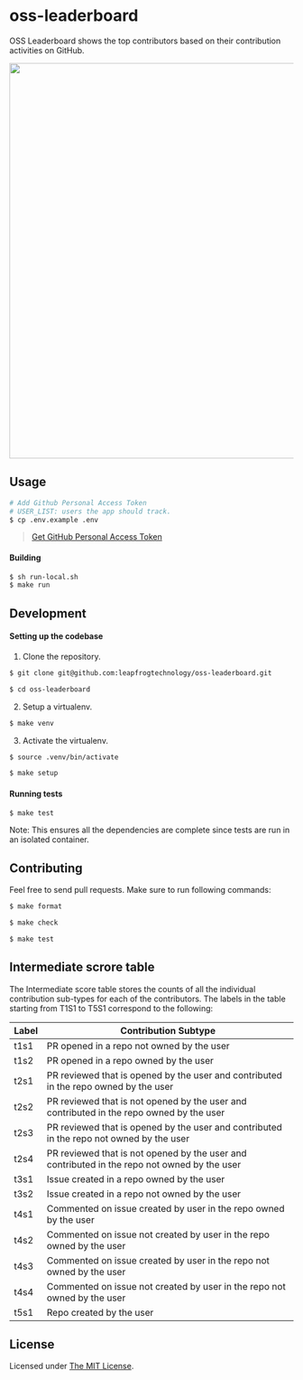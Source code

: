 # oss-leaderboard

OSS Leaderboard shows the top contributors based on their contribution activities on GitHub.

<img src = "https://imgur.com/o32dq3s" width = "700">

## Usage

```bash
# Add Github Personal Access Token
# USER_LIST: users the app should track.
$ cp .env.example .env
```

> <a href="https://help.github.com/en/github/authenticating-to-github/creating-a-personal-access-token-for-the-command-line" target="_blank">Get GitHub Personal Access Token</a>

#### Building

```bash
$ sh run-local.sh
$ make run
```

## Development

#### Setting up the codebase

1. Clone the repository.

```bash
$ git clone git@github.com:leapfrogtechnology/oss-leaderboard.git

$ cd oss-leaderboard
```

2. Setup a virtualenv.

```bash
$ make venv
```

3. Activate the virtualenv.

```bash
$ source .venv/bin/activate

$ make setup
```

#### Running tests

```bash
$ make test
```

Note: This ensures all the dependencies are complete since tests are run in an isolated container.

## Contributing

Feel free to send pull requests.
Make sure to run following commands:

```bash
$ make format

$ make check

$ make test
```

## Intermediate scrore table

The Intermediate score table stores the counts of all the individual contribution sub-types for each of the contributors.
The labels in the table starting from T1S1 to T5S1 correspond to the following:

| Label | Contribution Subtype                                                                         |
| ----- | -------------------------------------------------------------------------------------------- |
| t1s1  | PR opened in a repo not owned by the user                                                    |
| t1s2  | PR opened in a repo owned by the user                                                        |
| t2s1  | PR reviewed that is opened by the user and contributed in the repo owned by the user         |
| t2s2  | PR reviewed that is not opened by the user and contributed in the repo owned by the user     |
| t2s3  | PR reviewed that is opened by the user and contributed in the repo not owned by the user     |
| t2s4  | PR reviewed that is not opened by the user and contributed in the repo not owned by the user |
| t3s1  | Issue created in a repo owned by the user                                                    |
| t3s2  | Issue created in a repo not owned by the user                                                |
| t4s1  | Commented on issue created by user in the repo owned by the user                             |
| t4s2  | Commented on issue not created by user in the repo owned by the user                         |
| t4s3  | Commented on issue created by user in the repo not owned by the user                         |
| t4s4  | Commented on issue not created by user in the repo not owned by the user                     |
| t5s1  | Repo created by the user                                                                     |

## License

Licensed under [The MIT License](LICENSE).
